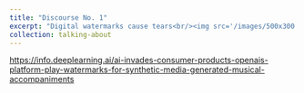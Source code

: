 ```yaml
---
title: "Discourse No. 1"
excerpt: "Digital watermarks cause tears<br/><img src='/images/500x300.png'>"
collection: talking-about
---
```


https://info.deeplearning.ai/ai-invades-consumer-products-openais-platform-play-watermarks-for-synthetic-media-generated-musical-accompaniments
